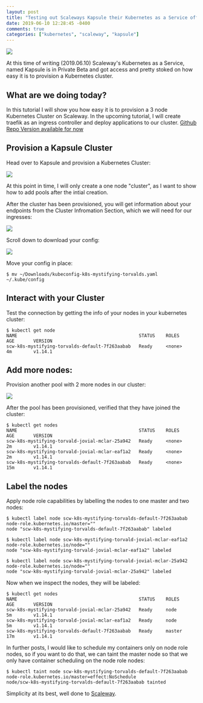 ```yaml
---
layout: post
title: "Testing out Scaleways Kapsule their Kubernetes as a Service offering"
date: 2019-06-10 12:28:45 -0400
comments: true
categories: ["kubernetes", "scaleway", "kapsule"] 
---
```


![](https://user-images.githubusercontent.com/567298/59177864-a5b78d00-8b5d-11e9-931c-5b5dd4e81805.png)

At this time of writing (2019.06.10) Scaleway's Kubernetes as a Service, named Kapsule is in Private Beta and got access and pretty stoked on how easy it is to provision a Kubernetes cluster.

## What are we doing today?

In this tutorial I will show you how easy it is to provision a 3 node Kubernetes Cluster on Scaleway. In the upcoming tutorial, I will create traefik as an ingress controller and deploy applications to our cluster. [Github Repo Version available for now](https://github.com/ruanbekker/traefik-kubernetes-scaleway-demo)

## Provision a Kapsule Cluster

Head over to Kapsule and provision a Kubernetes Cluster:

![](https://user-images.githubusercontent.com/567298/59164353-e71f4c80-8b0b-11e9-8f5c-7c65db1af7b2.png)

At this point in time, I will only create a one node "cluster", as I want to show how to add pools after the intial creation.

After the cluster has been provisioned, you will get information about your endpoints from the Cluster Infromation Section, which we will need for our ingresses:

![](https://user-images.githubusercontent.com/567298/59180685-df8c9180-8b65-11e9-82aa-05ee3cd42c78.png)

Scroll down to download your config:

![](https://user-images.githubusercontent.com/567298/59164356-f56d6880-8b0b-11e9-8c00-34dff0ba61fb.png)

Move your config in place:

```
$ mv ~/Downloads/kubeconfig-k8s-mystifying-torvalds.yaml ~/.kube/config
```

## Interact with your Cluster

Test the connection by getting the info of your nodes in your kubernetes cluster:

```
$ kubectl get node
NAME                                             STATUS    ROLES     AGE       VERSION
scw-k8s-mystifying-torvalds-default-7f263aabab   Ready     <none>    4m        v1.14.1
```

## Add more nodes:

Provision another pool with 2 more nodes in our cluster:

![](https://user-images.githubusercontent.com/567298/59164387-4e3d0100-8b0c-11e9-8633-b3fc680ac4cd.png)

After the pool has been provisioned, verified that they have joined the cluster:

```
$ kubectl get nodes
NAME                                             STATUS    ROLES     AGE       VERSION
scw-k8s-mystifying-torvald-jovial-mclar-25a942   Ready     <none>    2m        v1.14.1
scw-k8s-mystifying-torvald-jovial-mclar-eaf1a2   Ready     <none>    2m        v1.14.1
scw-k8s-mystifying-torvalds-default-7f263aabab   Ready     <none>    15m       v1.14.1
```

## Label the nodes

Apply node role capabilities by labelling the nodes to one master and two nodes:

```
$ kubectl label node scw-k8s-mystifying-torvalds-default-7f263aabab node-role.kubernetes.io/master=""
node "scw-k8s-mystifying-torvalds-default-7f263aabab" labeled

$ kubectl label node scw-k8s-mystifying-torvald-jovial-mclar-eaf1a2 node-role.kubernetes.io/node=""
node "scw-k8s-mystifying-torvald-jovial-mclar-eaf1a2" labeled

$ kubectl label node scw-k8s-mystifying-torvald-jovial-mclar-25a942 node-role.kubernetes.io/node=""
node "scw-k8s-mystifying-torvald-jovial-mclar-25a942" labeled
```

Now when we inspect the nodes, they will be labeled:

```
$ kubectl get nodes
NAME                                             STATUS    ROLES     AGE       VERSION
scw-k8s-mystifying-torvald-jovial-mclar-25a942   Ready     node      5m        v1.14.1
scw-k8s-mystifying-torvald-jovial-mclar-eaf1a2   Ready     node      5m        v1.14.1
scw-k8s-mystifying-torvalds-default-7f263aabab   Ready     master    17m       v1.14.1
```

In further posts, I would like to schedule my containers only on node role nodes, so if you want to do that, we can taint the master node so that we only have container scheduling on the node role nodes:

```
$ kubectl taint node scw-k8s-mystifying-torvalds-default-7f263aabab node-role.kubernetes.io/master=effect:NoSchedule
node/scw-k8s-mystifying-torvalds-default-7f263aabab tainted
```

Simplicity at its best, well done to [Scaleway](https://scaleway.com).
